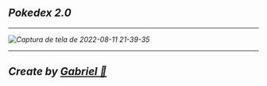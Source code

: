 ## <i> Pokedex 2.0

<hr/>

![Captura de tela de 2022-08-11 21-39-35](https://user-images.githubusercontent.com/92071360/184274956-8f0a7028-c190-4925-9a77-07ddac814479.png)

<hr/>

## Create by <a href="https://instagram.com/gabrielbarrozs">Gabriel 🚀<a/>
